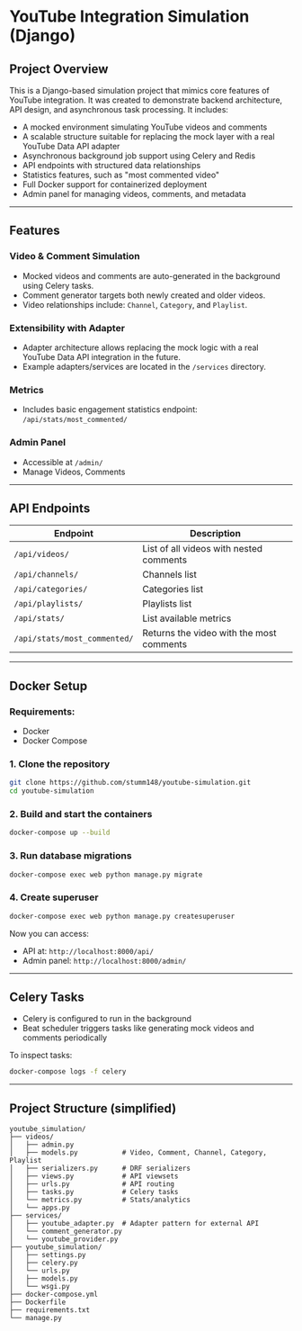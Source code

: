 # YouTube Integration Simulation (Django)

##  Project Overview
This is a Django-based simulation project that mimics core features of YouTube integration. It was created to demonstrate backend architecture, API design, and asynchronous task processing. It includes:

- A mocked environment simulating YouTube videos and comments
- A scalable structure suitable for replacing the mock layer with a real YouTube Data API adapter
- Asynchronous background job support using Celery and Redis
- API endpoints with structured data relationships
- Statistics features, such as "most commented video"
- Full Docker support for containerized deployment
- Admin panel for managing videos, comments, and metadata

---

##  Features

###  Video & Comment Simulation
- Mocked videos and comments are auto-generated in the background using Celery tasks.
- Comment generator targets both newly created and older videos.
- Video relationships include: `Channel`, `Category`, and `Playlist`.

###  Extensibility with Adapter
- Adapter architecture allows replacing the mock logic with a real YouTube Data API integration in the future.
- Example adapters/services are located in the `/services` directory.

###  Metrics
- Includes basic engagement statistics endpoint: `/api/stats/most_commented/`

###  Admin Panel
- Accessible at `/admin/`
- Manage Videos, Comments

---

##  API Endpoints

| Endpoint | Description |
|----------|-------------|
| `/api/videos/` | List of all videos with nested comments |
| `/api/channels/` | Channels list |
| `/api/categories/` | Categories list |
| `/api/playlists/` | Playlists list |
| `/api/stats/` | List available metrics |
| `/api/stats/most_commented/` | Returns the video with the most comments |

---

##  Docker Setup

### Requirements:
- Docker
- Docker Compose

### 1. Clone the repository
```bash
git clone https://github.com/stumm148/youtube-simulation.git
cd youtube-simulation
```

### 2. Build and start the containers
```bash
docker-compose up --build
```

### 3. Run database migrations
```bash
docker-compose exec web python manage.py migrate
```

### 4. Create superuser
```bash
docker-compose exec web python manage.py createsuperuser
```

Now you can access:
- API at: `http://localhost:8000/api/`
- Admin panel: `http://localhost:8000/admin/`


---

##  Celery Tasks
- Celery is configured to run in the background
- Beat scheduler triggers tasks like generating mock videos and comments periodically

To inspect tasks:
```bash
docker-compose logs -f celery
```

---

##  Project Structure (simplified)
```
youtube_simulation/
├── videos/
│   ├── admin.py           
│   ├── models.py           # Video, Comment, Channel, Category, Playlist
│   ├── serializers.py      # DRF serializers
│   ├── views.py            # API viewsets
│   ├── urls.py             # API routing
│   ├── tasks.py            # Celery tasks
│   └── metrics.py          # Stats/analytics
│   └── apps.py          
├── services/
│   ├── youtube_adapter.py  # Adapter pattern for external API
│   └── comment_generator.py
│   └── youtube_provider.py
├── youtube_simulation/
│   ├── settings.py
│   ├── celery.py
│   └── urls.py
│   ├── models.py
│   └── wsgi.py
├── docker-compose.yml
├── Dockerfile
├── requirements.txt
└── manage.py
```


